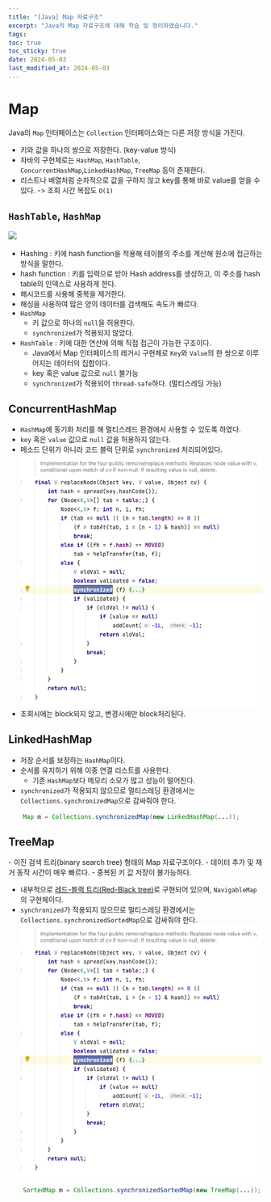 ```yaml
---
title: "[Java] Map 자료구조"
excerpt: "Java의 Map 자료구조에 대해 학습 및 정리하였습니다."
tags: 
toc: true
toc_sticky: true
date: 2024-05-03
last_modified_at: 2024-05-03
---
```


# Map

Java의 `Map` 인터페이스는 `Collection` 인터페이스와는 다른 저장 방식을 가진다.

- 키와 값을 하나의 쌍으로 저장한다. (key-value 방식)
- 자바의 구현체로는 `HashMap`, `HashTable`, `ConcurrentHashMap`,`LinkedHashMap`, `TreeMap` 등이 존재한다.
- 리스트나 배열처럼 순차적으로 값을 구하지 않고 key를 통해 바로 value를 얻을 수 있다. -> 조회 시간 복잡도 `O(1)`

## `HashTable`, `HashMap`

![](https://upload.wikimedia.org/wikipedia/commons/thumb/7/7d/Hash_table_3_1_1_0_1_0_0_SP.svg/1024px-Hash_table_3_1_1_0_1_0_0_SP.svg.png)

- Hashing : 키에 hash function을 적용해 테이블의 주소를 계산해 원소에 접근하는 방식을 말한다.
- hash function : 키를 입력으로 받아 Hash address를 생성하고, 이 주소를 hash table의 인덱스로 사용하게 한다.
- 해시코드를 사용해 중복을 제거한다.
- 해싱을 사용하여 많은 양의 데이터를 검색해도 속도가 빠르다.
- `HashMap`
	- 키 값으로 하나의 `null`을 허용한다.
	- `synchronized`가 적용되지 않았다.
- `HashTable` : 키에 대한 연산에 의해 직접 접근이 가능한 구조이다.
	- Java에서 Map 인터페이스의 레거시 구현체로 `Key`와 `Value`의 한 쌍으로 이루어지는 데이터의 집합이다.
	- key 혹은 value 값으로 `null` 불가능
	- `synchronized`가 적용되어 `thread-safe`하다. (멀티스레딩 가능)

## ConcurrentHashMap

- `HashMap`에 동기화 처리를 해 멀티스레드 환경에서 사용할 수 있도록 하였다.
- `key` 혹은 `value` 값으로 `null` 값을 허용하지 않는다.
- 메소드 단위가 아니라 코드 블럭 단위로 `synchronized` 처리되어있다.
![](attatchments/2024-05-03-map_image_1_3d3a1c7f.png)
- 조회시에는 block되지 않고, 변경시에만 block처리된다.


## LinkedHashMap

- 저장 순서를 보장하는 `HashMap`이다.
- 순서를 유지하기 위해 이중 연결 리스트를 사용한다.
	- 기존 `HashMap`보다 메모리 소모가 많고 성능이 떨어진다.
- `synchronized`가 적용되지 않으므로 멀티스레딩 환경에서는 `Collections.synchronizedMap`으로 감싸줘야 한다.

```java
	Map m = Collections.synchronizedMap(new LinkedHashMap(...));
```

## TreeMap

- 이진 검색 트리(binary search tree) 형태의 Map 자료구조이다.
	- 데이터 추가 및 제거 동작 시간이 매우 빠르다.
	- 중복된 키 값 저장이 불가능하다.
- 내부적으로 [레드-블랙 트리(Red-Black tree)](https://yelm-212.github.io/java/ds_algorithm/data-structure/non-linear(1)/#binary-search-tree)로 구현되어 있으며, `NavigableMap`의 구현체이다.
- `synchronized`가 적용되지 않으므로 멀티스레딩 환경에서는 `Collections.synchronizedSortedMap`으로 감싸줘야 한다.
![](attatchments/2024-05-03-map_image_1_3d3a1c7f.png)
```java
    SortedMap m = Collections.synchronizedSortedMap(new TreeMap(...));
```